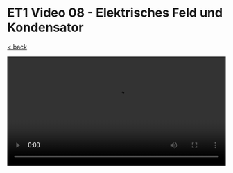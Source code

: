 # ET1 Video 08 - Elektrisches Feld und Kondensator

[< back](../B-REE-ET1.md)

<style>
  video {
    width: 100%;
  }
</style>

<video controls controlsList="nodownload">
  <source src="https://storage.googleapis.com/ree-server-videos/ET1_video_08.mp4" type="video/mp4">
  Your browser does not support the video tag.
</video>
